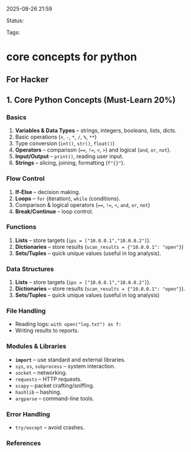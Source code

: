 2025-08-26 21:59

Status:

Tags:

# core concepts for python

## For Hacker 
## 1. Core Python Concepts (Must-Learn 20%)
### Basics
1. **Variables & Data Types** – strings, integers, booleans, lists, dicts.
2. Basic operations (`+`, `-`, `*`, `/`, `%`, `**`)
3. Type conversion (`int()`, `str()`, `float()`)
4. **Operators** – comparison (`==`, `!=`, `<`, `>`) and logical (`and`, `or`, `not`).
5.  **Input/Output** – `print()`, reading user input.
6.  **Strings** – slicing, joining, formatting (`f"{}"`).
### Flow Control
1.  **If-Else** – decision making.
2. **Loops** – `for` (iteration), `while` (conditions).
3. Comparison & logical operators (`==`, `!=`, `<`, `and`, `or`, `not`)
4.  **Break/Continue** – loop control.
### Functions
1.  **Lists** – store targets (`ips = ["10.0.0.1","10.0.0.2"]`). 
2. **Dictionaries** – store results (`scan_results = {"10.0.0.1": "open"}`)
3.  **Sets/Tuples** – quick unique values (useful in log analysis).
### Data Structures
1.  **Lists** – store targets (`ips = ["10.0.0.1","10.0.0.2"]`).
2. **Dictionaries** – store results (`scan_results = {"10.0.0.1": "open"}`).
3. **Sets/Tuples** – quick unique values (useful in log analysis)

### File Handling
- Reading logs: `with open("log.txt") as f:`
- Writing results to reports.
### Modules & Libraries
- **`import`** – use standard and external libraries.
- `sys`, `os`, `subprocess` – system interaction.
- `socket` – networking.
- `requests` – HTTP requests.
- `scapy` – packet crafting/sniffing.
- `hashlib` – hashing.
- `argparse` – command-line tools.
### Error Handling
- `try/except` – avoid crashes.



### References
